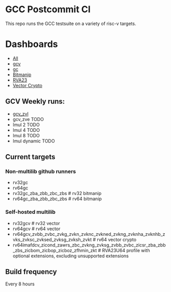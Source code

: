 # GCC Postcommit CI

This repo runs the GCC testsuite on a variety of risc-v targets.

# Dashboards
- [All](https://patrick-rivos.github.io/gcc-postcommit-ci/)
- [gcv](https://patrick-rivos.github.io/gcc-postcommit-ci/gcv)
- [gc](https://patrick-rivos.github.io/gcc-postcommit-ci/gc)
- [Bitmanip](https://patrick-rivos.github.io/gcc-postcommit-ci/bitmanip)
- [RVA23](https://patrick-rivos.github.io/gcc-postcommit-ci/rva23)
- [Vector Crypto](https://patrick-rivos.github.io/gcc-postcommit-ci/vector_crypto)

## GCV Weekly runs:
- [gcv_zvl](https://patrick-rivos.github.io/gcc-postcommit-ci/gcv_zvl)
- gcv_zve TODO
- lmul 2 TODO
- lmul 4 TODO
- lmul 8 TODO
- lmul dynamic TODO

## Current targets

### Non-multilib github runners
- rv32gc
- rv64gc
- rv32gc_zba_zbb_zbc_zbs # rv32 bitmanip
- rv64gc_zba_zbb_zbc_zbs # rv64 bitmanip

### Self-hosted multilib
- rv32gcv # rv32 vector
- rv64gcv # rv64 vector
- rv64gcv_zvbb_zvbc_zvkg_zvkn_zvknc_zvkned_zvkng_zvknha_zvknhb_zvks_zvksc_zvksed_zvksg_zvksh_zvkt # rv64 vector crypto
- rv64imafdcv_zicond_zawrs_zbc_zvkng_zvksg_zvbb_zvbc_zicsr_zba_zbb_zbs_zicbom_zicbop_zicboz_zfhmin_zkt # RVA23U64 profile with optional extensions, excluding unsupported extensions

## Build frequency
Every 8 hours
